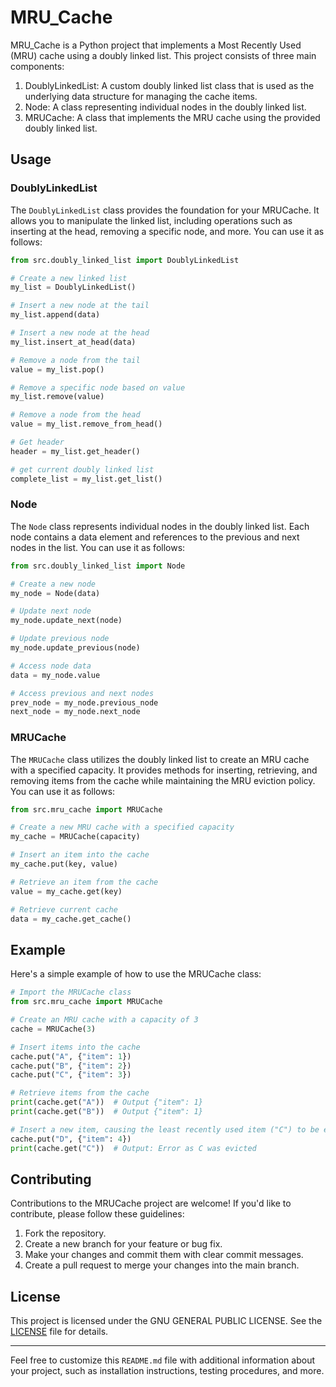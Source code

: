 # MRU_Cache

MRU_Cache is a Python project that implements a Most Recently Used (MRU) cache using a doubly linked list. This project consists of three main components:

1. DoublyLinkedList: A custom doubly linked list class that is used as the underlying data structure for managing the cache items.
2. Node: A class representing individual nodes in the doubly linked list.
3. MRUCache: A class that implements the MRU cache using the provided doubly linked list.

## Usage

### DoublyLinkedList

The `DoublyLinkedList` class provides the foundation for your MRUCache. It allows you to manipulate the linked list, including operations such as inserting at the head, removing a specific node, and more. You can use it as follows:

```python
from src.doubly_linked_list import DoublyLinkedList

# Create a new linked list
my_list = DoublyLinkedList()

# Insert a new node at the tail
my_list.append(data)

# Insert a new node at the head
my_list.insert_at_head(data)

# Remove a node from the tail
value = my_list.pop()

# Remove a specific node based on value
my_list.remove(value)

# Remove a node from the head
value = my_list.remove_from_head()

# Get header
header = my_list.get_header()

# get current doubly linked list
complete_list = my_list.get_list()
```

### Node

The `Node` class represents individual nodes in the doubly linked list. Each node contains a data element and references to the previous and next nodes in the list. You can use it as follows:

```python
from src.doubly_linked_list import Node

# Create a new node
my_node = Node(data)

# Update next node
my_node.update_next(node)

# Update previous node
my_node.update_previous(node)

# Access node data
data = my_node.value

# Access previous and next nodes
prev_node = my_node.previous_node
next_node = my_node.next_node
```

### MRUCache

The `MRUCache` class utilizes the doubly linked list to create an MRU cache with a specified capacity. It provides methods for inserting, retrieving, and removing items from the cache while maintaining the MRU eviction policy. You can use it as follows:

```python
from src.mru_cache import MRUCache

# Create a new MRU cache with a specified capacity
my_cache = MRUCache(capacity)

# Insert an item into the cache
my_cache.put(key, value)

# Retrieve an item from the cache
value = my_cache.get(key)

# Retrieve current cache
data = my_cache.get_cache()
```

## Example

Here's a simple example of how to use the MRUCache class:

```python
# Import the MRUCache class
from src.mru_cache import MRUCache

# Create an MRU cache with a capacity of 3
cache = MRUCache(3)

# Insert items into the cache
cache.put("A", {"item": 1})
cache.put("B", {"item": 2})
cache.put("C", {"item": 3})

# Retrieve items from the cache
print(cache.get("A"))  # Output {"item": 1}
print(cache.get("B"))  # Output {"item": 1}

# Insert a new item, causing the least recently used item ("C") to be evicted
cache.put("D", {"item": 4})
print(cache.get("C"))  # Output: Error as C was evicted
```

## Contributing

Contributions to the MRUCache project are welcome! If you'd like to contribute, please follow these guidelines:

1. Fork the repository.
2. Create a new branch for your feature or bug fix.
3. Make your changes and commit them with clear commit messages.
4. Create a pull request to merge your changes into the main branch.

## License

This project is licensed under the GNU GENERAL PUBLIC LICENSE. See the [LICENSE](LICENSE) file for details.

---

Feel free to customize this `README.md` file with additional information about your project, such as installation instructions, testing procedures, and more.